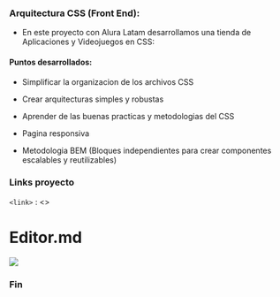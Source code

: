 ### Arquitectura CSS (Front End):

- En este proyecto con Alura Latam desarrollamos una tienda de Aplicaciones y Videojuegos en CSS:

#### Puntos desarrollados:

- Simplificar la organizacion de los archivos CSS

- Crear arquitecturas simples y robustas

- Aprender de las buenas practicas y metodologias del CSS

- Pagina responsiva
 
- Metodologia BEM (Bloques independientes para crear componentes escalables y reutilizables)



### Links proyecto



`<link>` : <>






# Editor.md

![](https://pandao.github.io/editor.md/images/logos/editormd-logo-180x180.png)




### Fin
